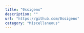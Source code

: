 ```yaml
---
title: "0ssigeno"
description: ""
url: "https://github.com/0ssigeno"
category: "Miscellaneous"
---
```

